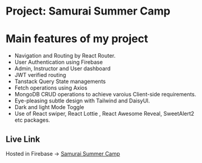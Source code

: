 # Project: Samurai Summer Camp

# Main features of my project

* Navigation and Routing by React Router.
* User Authentication using Firebase
* Admin, Instructor and User dashboard
* JWT verified routing
* Tanstack Query State managements
* Fetch operations using Axios
* MongoDB CRUD operations to achieve varoius Client-side requirements.
* Eye-pleasing subtle design with Tailwind and DaisyUI.
* Dark and light Mode Toggle
* Use of React swiper, React Lottie , React Awesome Reveal, SweetAlert2 etc packages.




## Live Link
Hosted in Firebase -> [Samurai Summer Camp](https://samurai-summer-camp-client.web.app/)